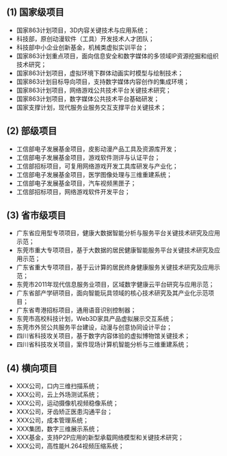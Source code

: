 ## (1)	国家级项目 ##

- 国家863计划项目，3D内容关键技术与应用系统；
- 科技部，原创动漫软件（工具）开发技术人才团队；
- 科技部中小企业创新基金，机械类虚拟实训平台；
- 国家863计划重点项目，面向信息安全和数字媒体的多领域IP资源挖掘和组织技术研究；
- 国家863计划项目，虚拟环境下群体动画实时模型与绘制技术；
- 国家863计划目标导向项目，支持数字媒体内容创作的集成环境；
- 国家863计划项目，网络游戏公共技术平台关键技术研究；
- 国家863计划项目，数字媒体公共技术平台基础研发；
- 国家支撑计划，现代服务业服务交互支撑平台关键技术；

## (2)	部级项目 ##

- 工信部电子发展基金项目，皮影动漫产品工具及资源库开发；
- 工信部电子发展基金项目，游戏软件测评与认证平台；
- 工信部招标项目，可复用网络游戏开发工具库研发与产业化；
- 工信部电子发展基金项目，医学图像处理与三维重建系统；
- 工信部电子发展基金项目，汽车视频黑匣子；
- 工信部招标项目，网络游戏软件开发平台；


## (3)	省市级项目 ##

- 广东省应用型专项项目，健康大数据智能分析与服务平台关键技术研究及应用示范；
- 东莞市重大专项项目，基于大数据的居民健康智能服务平台关键技术研究及应用示范；
- 广东省重大专项项目，基于云计算的居民终身健康服务关键技术研究及应用示范；
- 东莞市2011年现代信息服务业项目，区域数字健康云平台研究与应用示范；
- 广东省部产学研项目，面向智能玩具领域的核心技术研究及其产业化示范项目；
- 广东省粤港招标项目，通用语音识别控制器；
- 东莞市高校科技计划，Web3D家具产品虚拟展示交互系统；
- 东莞市外贸公共服务平台建设，动漫与创意协同设计平台；
- 四川省科技攻关项目，基于数字内容体验的虚拟博物馆关键技术；
- 四川省科技攻关项目，案件现场计算机智能分析与三维重建系统；

## (4)	横向项目 ##

- XXX公司，口内三维扫描系统；
- XXX公司，云上外场测试系统；
- XXX公司，运动摄像机视频稳像系统；
- XXX公司，牙齿矫正医患沟通平台；
- XXX公司，成本管理系统；
- XXX集团，数字三维展示系统；
- XXX基金，支持P2P应用的新型承载网络模型和关键技术研究；
- XXX公司，高性能H.264视频压缩系统；

